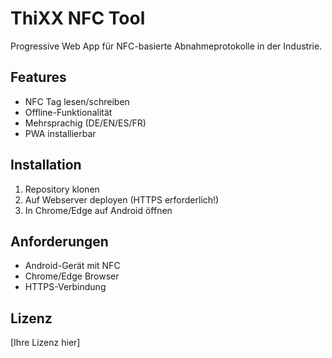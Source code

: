 # ThiXX NFC Tool

Progressive Web App für NFC-basierte Abnahmeprotokolle in der Industrie.

## Features
- NFC Tag lesen/schreiben
- Offline-Funktionalität
- Mehrsprachig (DE/EN/ES/FR)
- PWA installierbar

## Installation
1. Repository klonen
2. Auf Webserver deployen (HTTPS erforderlich!)
3. In Chrome/Edge auf Android öffnen

## Anforderungen
- Android-Gerät mit NFC
- Chrome/Edge Browser
- HTTPS-Verbindung

## Lizenz
[Ihre Lizenz hier]
